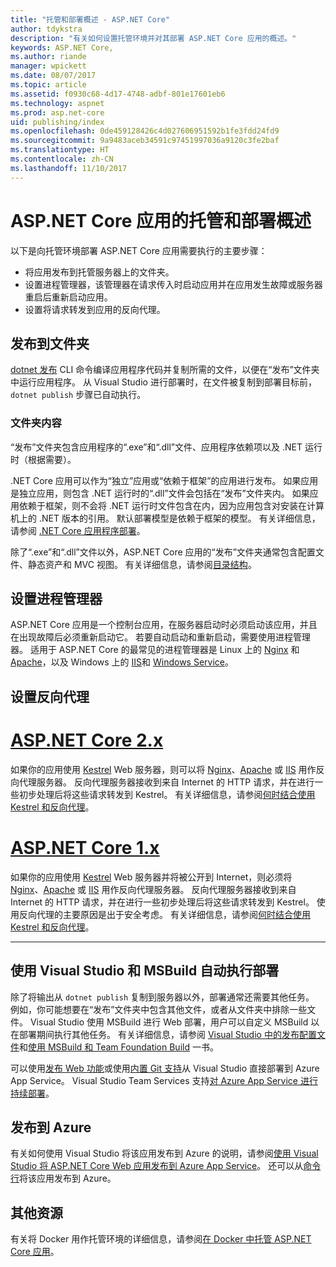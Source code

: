```yaml
---
title: "托管和部署概述 - ASP.NET Core"
author: tdykstra
description: "有关如何设置托管环境并对其部署 ASP.NET Core 应用的概述。"
keywords: ASP.NET Core,
ms.author: riande
manager: wpickett
ms.date: 08/07/2017
ms.topic: article
ms.assetid: f0930c68-4d17-4748-adbf-801e17601eb6
ms.technology: aspnet
ms.prod: asp.net-core
uid: publishing/index
ms.openlocfilehash: 0de459128426c4d027606951592b1fe3fdd24fd9
ms.sourcegitcommit: 9a9483aceb34591c97451997036a9120c3fe2baf
ms.translationtype: HT
ms.contentlocale: zh-CN
ms.lasthandoff: 11/10/2017
---
```

# <a name="hosting-and-deployment-overview-for-aspnet-core-apps"></a>ASP.NET Core 应用的托管和部署概述

以下是向托管环境部署 ASP.NET Core 应用需要执行的主要步骤：

* 将应用发布到托管服务器上的文件夹。
* 设置进程管理器，该管理器在请求传入时启动应用并在应用发生故障或服务器重启后重新启动应用。
* 设置将请求转发到应用的反向代理。

## <a name="publish-to-a-folder"></a>发布到文件夹 

[dotnet 发布](https://docs.microsoft.com/dotnet/articles/core/tools/dotnet-publish) CLI 命令编译应用程序代码并复制所需的文件，以便在“发布”文件夹中运行应用程序。 从 Visual Studio 进行部署时，在文件被复制到部署目标前，`dotnet publish` 步骤已自动执行。

### <a name="folder-contents"></a>文件夹内容

“发布”文件夹包含应用程序的“.exe”和“.dll”文件、应用程序依赖项以及 .NET 运行时（根据需要）。

.NET Core 应用可以作为“独立”应用或“依赖于框架”的应用进行发布。 如果应用是独立应用，则包含 .NET 运行时的“.dll”文件会包括在“发布”文件夹内。  如果应用依赖于框架，则不会将 .NET 运行时文件包含在内，因为应用包含对安装在计算机上的 .NET 版本的引用。 默认部署模型是依赖于框架的模型。 有关详细信息，请参阅 [.NET Core 应用程序部署](https://docs.microsoft.com/dotnet/articles/core/deploying/index)。

除了“.exe”和“.dll”文件以外，ASP.NET Core 应用的“发布”文件夹通常包含配置文件、静态资产和 MVC 视图。  有关详细信息，请参阅[目录结构](xref:hosting/directory-structure)。

## <a name="set-up-a-process-manager"></a>设置进程管理器

ASP.NET Core 应用是一个控制台应用，在服务器启动时必须启动该应用，并且在出现故障后必须重新启动它。 若要自动启动和重新启动，需要使用进程管理器。 适用于 ASP.NET Core 的最常见的进程管理器是 Linux 上的 [Nginx](xref:publishing/linuxproduction) 和 [Apache](xref:publishing/apache-proxy)，以及 Windows 上的 [IIS](xref:publishing/iis)和 [Windows Service](xref:hosting/windows-service)。

## <a name="set-up-a-reverse-proxy"></a>设置反向代理

# <a name="aspnet-core-2xtabaspnetcore2x"></a>[ASP.NET Core 2.x](#tab/aspnetcore2x)

如果你的应用使用 [Kestrel](xref:fundamentals/servers/kestrel) Web 服务器，则可以将 [Nginx](xref:publishing/linuxproduction)、[Apache](xref:publishing/apache-proxy) 或 [IIS](xref:publishing/iis) 用作反向代理服务器。 反向代理服务器接收到来自 Internet 的 HTTP 请求，并在进行一些初步处理后将这些请求转发到 Kestrel。 有关详细信息，请参阅[何时结合使用 Kestrel 和反向代理](xref:fundamentals/servers/kestrel?tabs=aspnetcore2x#when-to-use-kestrel-with-a-reverse-proxy)。

# <a name="aspnet-core-1xtabaspnetcore1x"></a>[ASP.NET Core 1.x](#tab/aspnetcore1x)

如果你的应用使用 [Kestrel](xref:fundamentals/servers/kestrel) Web 服务器并将被公开到 Internet，则必须将 [Nginx](xref:publishing/linuxproduction)、[Apache](xref:publishing/apache-proxy) 或 [IIS](xref:publishing/iis) 用作反向代理服务器。 反向代理服务器接收到来自 Internet 的 HTTP 请求，并在进行一些初步处理后将这些请求转发到 Kestrel。 使用反向代理的主要原因是出于安全考虑。 有关详细信息，请参阅[何时结合使用 Kestrel 和反向代理](xref:fundamentals/servers/kestrel?tabs=aspnetcore1x#when-to-use-kestrel-with-a-reverse-proxy)。

---

## <a name="using-visual-studio-and-msbuild-to-automate-deployment"></a>使用 Visual Studio 和 MSBuild 自动执行部署

除了将输出从 `dotnet publish` 复制到服务器以外，部署通常还需要其他任务。 例如，你可能想要在“发布”文件夹中包含其他文件，或者从文件夹中排除一些文件。 Visual Studio 使用 MSBuild 进行 Web 部署，用户可以自定义 MSBuild 以在部署期间执行其他任务。 有关详细信息，请参阅 [Visual Studio 中的发布配置文件](xref:publishing/web-publishing-vs)和[使用 MSBuild 和 Team Foundation Build](http://msbuildbook.com/) 一书。

可以使用[发布 Web 功能](xref:tutorials/publish-to-azure-webapp-using-vs)或使用[内置 Git 支持](xref:publishing/azure-continuous-deployment)从 Visual Studio 直接部署到 Azure App Service。 Visual Studio Team Services 支持[对 Azure App Service 进行持续部署](https://www.visualstudio.com/docs/build/aspnet/core/quick-to-azure)。

## <a name="publishing-to-azure"></a>发布到 Azure

有关如何使用 Visual Studio 将该应用发布到 Azure 的说明，请参阅[使用 Visual Studio 将 ASP.NET Core Web 应用发布到 Azure App Service](xref:tutorials/publish-to-azure-webapp-using-vs)。  还可以从[命令行](xref:tutorials/publish-to-azure-webapp-using-cli)将该应用发布到 Azure。

## <a name="additional-resources"></a>其他资源

有关将 Docker 用作托管环境的详细信息，请参阅[在 Docker 中托管 ASP.NET Core 应用](xref:publishing/docker)。

